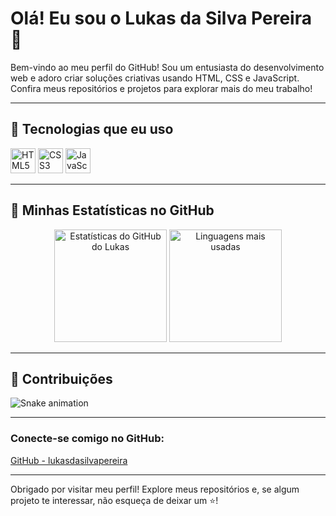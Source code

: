 # Olá! Eu sou o Lukas da Silva Pereira 👋

Bem-vindo ao meu perfil do GitHub! Sou um entusiasta do desenvolvimento web e adoro criar soluções criativas usando HTML, CSS e JavaScript. Confira meus repositórios e projetos para explorar mais do meu trabalho!

---

## 🚀 Tecnologias que eu uso
<p align="left">
  <img src="https://img.icons8.com/color/48/000000/html-5--v1.png" alt="HTML5" height="40"/>
  <img src="https://img.icons8.com/color/48/000000/css3.png" alt="CSS3" height="40"/>
  <img src="https://img.icons8.com/color/48/000000/javascript--v1.png" alt="JavaScript" height="40"/>
</p>

---

## 🌟 Minhas Estatísticas no GitHub
<p align="center">
  <img height="180em" src="https://github-readme-stats.vercel.app/api?username=lukasdasilvapereira&show_icons=true&theme=radical&include_all_commits=true&count_private=true" alt="Estatísticas do GitHub do Lukas"/>
  <img height="180em" src="https://github-readme-stats.vercel.app/api/top-langs/?username=lukasdasilvapereira&layout=compact&langs_count=7&theme=radical" alt="Linguagens mais usadas"/>
</p>

---

## 🐍 Contribuições
![Snake animation](https://github.com/lukasdasilvapereira/lukasdasilvapereira/blob/output/github-contribution-grid-snake.svg)

---

### Conecte-se comigo no GitHub:
[GitHub - lukasdasilvapereira](https://github.com/lukasdasilvapereira)

---

Obrigado por visitar meu perfil! Explore meus repositórios e, se algum projeto te interessar, não esqueça de deixar um ⭐️!
